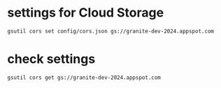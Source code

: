 
# settings for Cloud Storage
```sh
gsutil cors set config/cors.json gs://granite-dev-2024.appspot.com
```

# check settings
```sh
gsutil cors get gs://granite-dev-2024.appspot.com
```